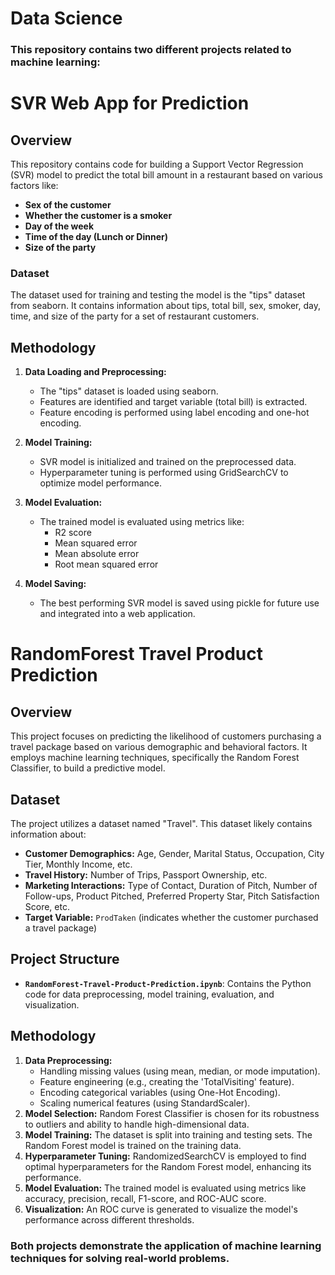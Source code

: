 # Data Science
### This repository contains two different projects related to machine learning:

# SVR Web App for Prediction
## Overview
This repository contains code for building a Support Vector Regression (SVR) model to predict the total bill amount in a restaurant based on various factors like:
* **Sex of the customer**
* **Whether the customer is a smoker**
* **Day of the week**
* **Time of the day (Lunch or Dinner)**
* **Size of the party**
### Dataset
The dataset used for training and testing the model is the "tips" dataset from seaborn. It contains information about tips, total bill, sex, smoker, day, time, and size of the party for a set of restaurant customers.

## Methodology
1. **Data Loading and Preprocessing:**

    - The "tips" dataset is loaded using seaborn.
    - Features are identified and target variable (total bill) is extracted.
    - Feature encoding is performed using label encoding and one-hot encoding.

2. **Model Training:**

    - SVR model is initialized and trained on the preprocessed data.
    - Hyperparameter tuning is performed using GridSearchCV to optimize model performance.

3. **Model Evaluation:**

    - The trained model is evaluated using metrics like:
        - R2 score
        - Mean squared error 
        - Mean absolute error
        - Root mean squared error

4. **Model Saving:**

    - The best performing SVR model is saved using pickle for future use and integrated into a web application.

# RandomForest Travel Product Prediction

## Overview

This project focuses on predicting the likelihood of customers purchasing a travel package based on various demographic and behavioral factors. It employs machine learning techniques, specifically the Random Forest Classifier, to build a predictive model.

## Dataset

The project utilizes a dataset named "Travel". This dataset likely contains information about:

* **Customer Demographics:** Age, Gender, Marital Status, Occupation, City Tier, Monthly Income, etc.
* **Travel History:** Number of Trips, Passport Ownership, etc.
* **Marketing Interactions:** Type of Contact, Duration of Pitch, Number of Follow-ups, Product Pitched, Preferred Property Star, Pitch Satisfaction Score, etc.
* **Target Variable:**  `ProdTaken` (indicates whether the customer purchased a travel package)

## Project Structure

* **`RandomForest-Travel-Product-Prediction.ipynb`**:  Contains the Python code for data preprocessing, model training, evaluation, and visualization.

## Methodology

1. **Data Preprocessing:**
   - Handling missing values (using mean, median, or mode imputation).
   - Feature engineering (e.g., creating the 'TotalVisiting' feature).
   - Encoding categorical variables (using One-Hot Encoding).
   - Scaling numerical features (using StandardScaler).
2. **Model Selection:** Random Forest Classifier is chosen for its robustness to outliers and ability to handle high-dimensional data.
3. **Model Training:** The dataset is split into training and testing sets. The Random Forest model is trained on the training data.
4. **Hyperparameter Tuning:** RandomizedSearchCV is employed to find optimal hyperparameters for the Random Forest model, enhancing its performance.
5. **Model Evaluation:** The trained model is evaluated using metrics like accuracy, precision, recall, F1-score, and ROC-AUC score.
6. **Visualization:**  An ROC curve is generated to visualize the model's performance across different thresholds.

### Both projects demonstrate the application of machine learning techniques for solving real-world problems.
